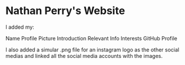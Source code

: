 # Nathan Perry's Website

I added my:

Name
Profile Picture
Introduction
Relevant Info
Interests
GitHub Profile

I also added a simular .png file for an instagram logo as the other social medias and linked all the social media accounts with the images.
